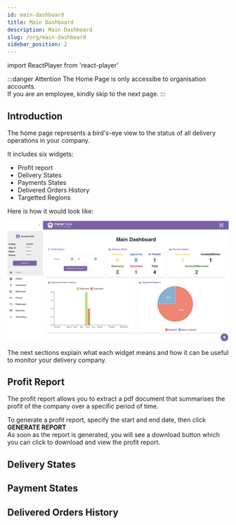 ```yaml
---
id: main-dashboard
title: Main Dashboard
description: Main Dashboard
slug: /org/main-dashboard
sidebar_position: 2
---
```

import ReactPlayer from 'react-player'

:::danger Attention
The Home Page is only accessibe to organisation accounts.\
If you are an employee, kindly skip to the next page.
:::

## Introduction

The home page represents a bird's-eye view to the status of all delivery operations in your company.

It includes six widgets:
- Profit report
- Delivery States
- Payments States
- Delivered Orders History
- Targetted Regions

Here is how it would look like:

![home page image](media/home-page.png)

The next sections explain what each widget means and how it can be useful to monitor your delivery company.

## Profit Report

The profit report allows you to extract a pdf document that summarises the profit of the company over a specific period of time.

To generate a profit report, specify the start and end date, then click **GENERATE REPORT**\
As soon as the report is generated, you will see a download button which you can click to download and view the profit report.

<div className="player-wrapper">
    <ReactPlayer className="react-player" width="100%"
      height="100%"  playing controls={false} url='https://youtu.be/P_QJV4oDHYk' />
</div>


## Delivery States

## Payment States

## Delivered Orders History



